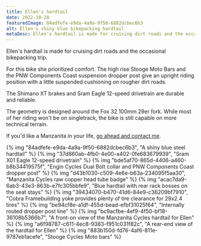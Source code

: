 ```yaml
---
title: Ellen's hardtail
date: 2022-10-28
featuredImage: 84adfefe-e9da-4a9a-9f50-6882dcbec6b3
alt: Ellen's shiny blue bikepacking hardtail
metaDesc: Ellen's hardtail is made for cruising dirt roads and the occasional bikepacking trip.
---
```


Ellen's hardtail is made for cruising dirt roads and the occasional bikepacking trip.

For this bike she prioritized comfort. The high rise Stooge Moto Bars and the PNW Components Coast suspension dropper post give an upright riding position with a little suspended cushioning on rougher dirt roads.

The Shimano XT brakes and Sram Eagle 12-speed drivetrain are durable and reliable.

The geometry is designed around the Fox 32 100mm 29er fork. While most of her riding won't be on singletrack, the bike is still capable on more technical terrain. 

If you'd like a Manzanita in your life, [go ahead and contact me](https://manzanitacycles.com/contact).

{% img "84adfefe-e9da-4a9a-9f50-6882dcbec6b3", "A shiny blue steel hardtail" %}
{% img "37d860ab-4fb0-4e00-a402-0fe683679939", "Sram X01 Eagle 12-speed drivetrain" %}
{% img "bde5af70-865d-4406-a460-b8b34419575f", "Engin Cycles Dual Bolt collar and PNW Components Coast dropper post" %}
{% img "d43b1030-c509-4e6e-b63a-234095f5aa30", "Manzanita Cycles raw copper head tube badge" %}
{% img "acac7da9-6ab3-43e3-863b-e7fc305bbfe9", "Blue hardtail with rear rack bosses on the seat stays" %}
{% img "39434070-b470-41d6-84e9-c36209bf7910", "Cobra Framebuilding yoke provides plenty of tire clearance for 29x2.4 tires" %}
{% img "be94cf8e-a1df-455d-bead-efbf31025f64", "Internally routed dropper post line" %}
{% img "bc9acfbe-4ef9-4f50-bf18-36108b5366b7", "A front-on view of the Manzanita Cycles hardtail for Ellen" %}
{% img "a6f98787-c611-4ec8-9383-f951c031f82c", "A rear-end view of the hardtail for Ellen" %}
{% img "883b150d-fd76-4af6-811e-9787eb1acefe", "Stooge Cycles Moto bars" %}